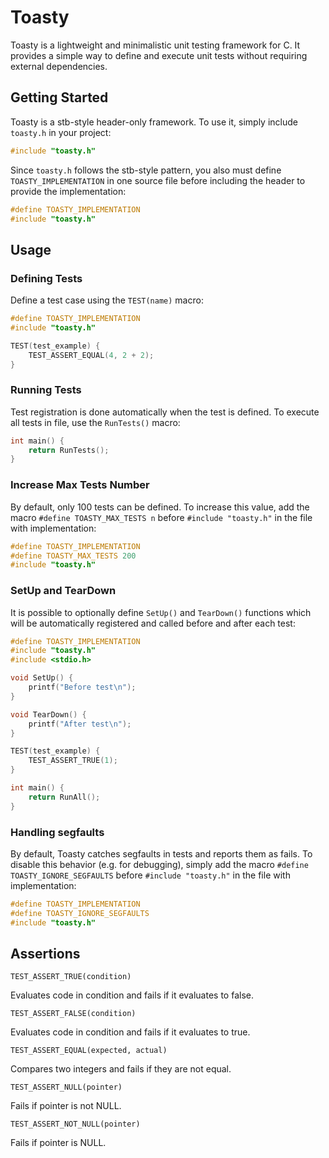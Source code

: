 # Toasty

Toasty is a lightweight and minimalistic unit testing framework for C. It provides a simple way to define and execute unit tests without requiring external dependencies.

## Getting Started

Toasty is a stb-style header-only framework. To use it, simply include `toasty.h` in your project:
```C
#include "toasty.h"
```
Since `toasty.h` follows the stb-style pattern, you also must define `TOASTY_IMPLEMENTATION` in one source file before including the header to provide the implementation:
```C
#define TOASTY_IMPLEMENTATION
#include "toasty.h"
```

## Usage

### Defining Tests

Define a test case using the `TEST(name)` macro:
```C
#define TOASTY_IMPLEMENTATION
#include "toasty.h"

TEST(test_example) {
    TEST_ASSERT_EQUAL(4, 2 + 2);
}
```

### Running Tests

Test registration is done automatically when the test is defined. To execute all tests in file, use the `RunTests()` macro:
```C
int main() {
    return RunTests();
}
```

### Increase Max Tests Number

By default, only 100 tests can be defined. To increase this value, add the macro `#define TOASTY_MAX_TESTS n` before `#include "toasty.h"` in the file with implementation:
```C
#define TOASTY_IMPLEMENTATION
#define TOASTY_MAX_TESTS 200
#include "toasty.h"
```

### SetUp and TearDown

It is possible to optionally define `SetUp()` and `TearDown()` functions which will be automatically registered and called before and after each test:
```C
#define TOASTY_IMPLEMENTATION
#include "toasty.h"
#include <stdio.h>

void SetUp() {
    printf("Before test\n");
}

void TearDown() {
    printf("After test\n");
}

TEST(test_example) {
    TEST_ASSERT_TRUE(1);
}

int main() {
    return RunAll();
}
```

### Handling segfaults

By default, Toasty catches segfaults in tests and reports them as fails. To disable this behavior (e.g. for debugging), simply add the macro `#define TOASTY_IGNORE_SEGFAULTS` before `#include "toasty.h"` in the file with implementation:
```C
#define TOASTY_IMPLEMENTATION
#define TOASTY_IGNORE_SEGFAULTS
#include "toasty.h"
```

## Assertions

```
TEST_ASSERT_TRUE(condition)
```
Evaluates code in condition and fails if it evaluates to false.

```
TEST_ASSERT_FALSE(condition)
```
Evaluates code in condition and fails if it evaluates to true.

```
TEST_ASSERT_EQUAL(expected, actual)
```
Compares two integers and fails if they are not equal.

```
TEST_ASSERT_NULL(pointer)
```
Fails if pointer is not NULL.

```
TEST_ASSERT_NOT_NULL(pointer)
```
Fails if pointer is NULL.
